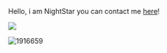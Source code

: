 Hello, i am NightStar you can contact me [here](https://void-project.ml/)!


<!---
RE-ProBot/RE-ProBot is a ✨ special ✨ repository because its `README.md` (this file) appears on your GitHub profile.
You can click the Preview link to take a look at your changes.
--->
![](https://avatars3.githubusercontent.com/u/31112269?v=4&s=25)

![1916659](https://user-images.githubusercontent.com/66971484/148293004-77015e4b-2bfc-4652-b704-1011f575f0c7.png=4&s=25)
